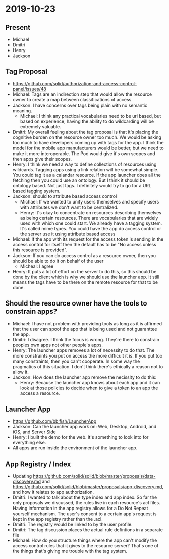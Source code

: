 # 2019-10-23

## Present
 - Michael
 - Dmitri
 - Henry
 - Jackson

## Tag Proposal
 - https://github.com/solid/authorization-and-access-control-panel/issues/48
 - Michael: Tags are an indirection step that would allow the resource owner to create a map between classifications of access.
 - Jackson: I have concerns over tags being plain with no semantic meaning.
     - Michael: I think any practical vocabularies need to be uri based, but based on experience, having the ability to do wildcarding will be extremely valuable.
 - Dmitri: My overall feeling about the tag proposal is that it's placing the cognitive burden on the resource owner too much. We would be asking too much to have developers coming up with tags for the app. I think the model for the mobile app manufacturers would be better, but we need to make it more interoperable. The Pod would give it's own scopes and then apps give their scopes.
 - Henry: I think we need a way to define collections of resources using wildcards. Tagging apps using a link relation will be somewhat simple. You could tag it as a calandar resource. If the app launcher does all the fetching then you could use an ontology. But I think it should be ontology based. Not just tags. I definitely would try to go for a URL based tagging system. 
 - Jackson: should to attribute based access control
     - Michael: If we wanted to unify users themselves and specify users with attributes we don't want to be centralized.
     - Henry: It's okay to concentrate on resources describing themselves as being certain resources. There are vocabularies that are widely used with which one could start. We already have a tagging system. It's called mime types. You could have the app do access control or the server use it using attribute based access
 - Michael: If the app with its request for the access token is sending in the access control for itself then the default has to be "No access unless this resource is provided". 
 - Jackson: If you can do access control as a resource owner, then you should be able to do it on behalf of the user
     - Micheal: I agree
 - Henry: It puts a lot of effort on the server to do this, so this should be done by the client which is why we should use the launcher app. It still means the tags have to be there on the remote resource for that to be done. 

## Should the resource owner have the tools to constrain apps?
 - Michael: I have not problem with providing tools as long as it is affirmed that the user can spoof the app that is being used and not guaranttee the app.
 - Dmitri: I disagree. I think the focus is wrong. They're there to constrain peoples own apps not other people's apps.
 - Henry: The launcher apps removes a lot of necessity to do that. The more constraints you put on access the more difficult it is. If you put too many constraints, then you can't cooperate. In some way the pragmatics of this situation. I don't think there's ethically a reason not to allow it.
 - Jackson: How does the launcher app remove the necissity to do this:
     - Henry: Because the launcher app knows about each app and it can look at those policies to decide when to give a token to an app the access a resource.

## Launcher App
 - https://github.com/bblfish/LauncherApp
 - Jackson: Can the launcher app work on: Web, Desktop, Android, and iOS, and Server Side
 - Henry: I built the demo for the web. It's something to look into for everything else.
 - All apps are run inside the environment of the launcher app.

## App Registry / Index
 - Updating https://github.com/solid/solid/blob/master/proposals/data-discovery.md and https://github.com/solid/solid/blob/master/proposals/app-discovery.md, and how it relates to app authorization.
 - Dmitri: I wanted to talk about the type index and app index. So far the only proposals we discussed, the rules live in each resource's acl files. Having information in the app registry allows for a Do Not Repeat yourself mechanism. The user's consent to a certain app's request is kept in the app registry rather than the .acl.
 - Dmitri: The registry would be linked to by the user profile.
 - Dmitri: The tag discussion places the actual rule defintions in a separate file
 - Michael: How do you structure things where the app can't modify the access control rules that it gives to the resource server? That's one of the things that's giving me trouble with the tag system. 

